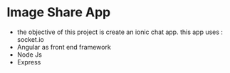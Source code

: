# Image Share App 
         
 * the objective of this project is create an ionic chat app. this app uses : socket.io 
 * Angular as front end framework
 * Node Js
 * Express

